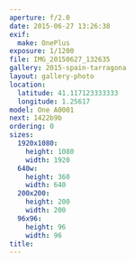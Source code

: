 ```yaml
---
aperture: f/2.0
date: 2015-06-27 13:26:38
exif:
  make: OnePlus
exposure: 1/1200
file: IMG_20150627_132635
gallery: 2015-spain-tarragona
layout: gallery-photo
location:
  latitude: 41.117123333333
  longitude: 1.25617
model: One A0001
next: 1422b9b
ordering: 0
sizes:
  1920x1080:
    height: 1080
    width: 1920
  640w:
    height: 360
    width: 640
  200x200:
    height: 200
    width: 200
  96x96:
    height: 96
    width: 96
title: 
---
```

